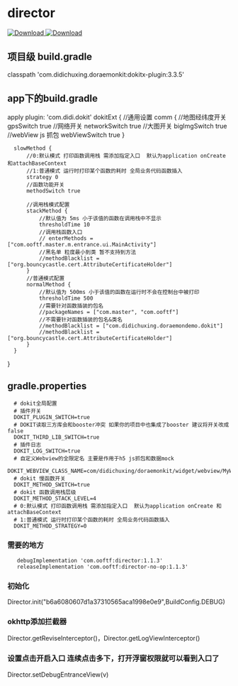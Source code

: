 # director
[ ![Download](https://api.bintray.com/packages/ooftf/maven/director/images/download.svg) ](https://bintray.com/ooftf/maven/director/_latestVersion)
 [ ![Download](https://api.bintray.com/packages/ooftf/maven/director-no-op/images/download.svg) ](https://bintray.com/ooftf/maven/director-no-op/_latestVersion)
## 项目级 build.gradle
  classpath 'com.didichuxing.doraemonkit:dokitx-plugin:3.3.5'
## app下的build.gradle
  apply plugin: 'com.didi.dokit'
  dokitExt {
      //通用设置
      comm {
          //地图经纬度开关
          gpsSwitch true
          //网络开关
          networkSwitch true
          //大图开关
          bigImgSwitch true
          //webView js 抓包
          webViewSwitch true
      }

      slowMethod {
          //0:默认模式 打印函数调用栈 需添加指定入口  默认为application onCreate 和attachBaseContext
          //1:普通模式 运行时打印某个函数的耗时 全局业务代码函数插入
          strategy 0
          //函数功能开关
          methodSwitch true

          //调用栈模式配置
          stackMethod {
              //默认值为 5ms 小于该值的函数在调用栈中不显示
              thresholdTime 10
              //调用栈函数入口
              // enterMethods = ["com.ooftf.master.m.entrance.ui.MainActivity"]
              //黑名单 粒度最小到类 暂不支持到方法
              //methodBlacklist = ["org.bouncycastle.cert.AttributeCertificateHolder"]
          }
          //普通模式配置
          normalMethod {
              //默认值为 500ms 小于该值的函数在运行时不会在控制台中被打印
              thresholdTime 500
              //需要针对函数插装的包名
              //packageNames = ["com.master", "com.ooftf"]
              //不需要针对函数插装的包名&类名
              //methodBlacklist = ["com.didichuxing.doraemondemo.dokit"]
              //methodBlacklist = ["org.bouncycastle.cert.AttributeCertificateHolder"]
          }
      }
  }


## gradle.properties
      # dokit全局配置
      # 插件开关
      DOKIT_PLUGIN_SWITCH=true
      # DOKIT读取三方库会和booster冲突 如果你的项目中也集成了booster 建议将开关改成false
      DOKIT_THIRD_LIB_SWITCH=true
      # 插件日志
      DOKIT_LOG_SWITCH=true
      # 自定义Webview的全限定名 主要是作用于h5 js抓包和数据mock
      DOKIT_WEBVIEW_CLASS_NAME=com/didichuxing/doraemonkit/widget/webview/MyWebView
      # dokit 慢函数开关
      DOKIT_METHOD_SWITCH=true
      # dokit 函数调用栈层级
      DOKIT_METHOD_STACK_LEVEL=4
      # 0:默认模式 打印函数调用栈 需添加指定入口  默认为application onCreate 和attachBaseContext
      # 1:普通模式 运行时打印某个函数的耗时 全局业务代码函数插入
      DOKIT_METHOD_STRATEGY=0

### 需要的地方
       debugImplementation 'com.ooftf:director:1.1.3'
       releaseImplementation 'com.ooftf:director-no-op:1.1.3'
### 初始化
  Director.init("b6a6080607d1a37310565aca1998e0e9",BuildConfig.DEBUG)
### okhttp添加拦截器
   Director.getReviseInterceptor()，Director.getLogViewInterceptor()
### 设置点击开启入口 连续点击多下，打开浮窗权限就可以看到入口了
   Director.setDebugEntranceView(v)